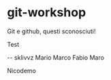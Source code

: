 # git-workshop

Git e github, questi sconosciuti!

Test

-- sklivvz
Mario
Marco
Fabio
Maro

Nicodemo
